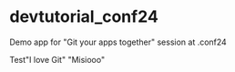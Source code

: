 # devtutorial_conf24

Demo app for "Git your apps together" session at .conf24

Test"I love Git" 
"Misiooo" 
